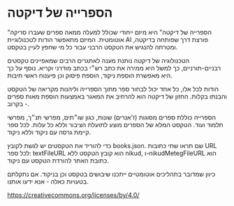 # הספרייה של דיקטה
"הספרייה של דיקטה" היא מיזם ייחודי שכולל למעלה ממאה ספרים שעברו סריקה אוטומטית. המיזם מתאפשר הודות לטכנולוגיית AI פורצת דרך שפותחה בדיקטה, ומטרתה להנגיש את הטקסט הרבני עבור כל מי שחפץ לעיין בטקסט.

הטכנולוגיה של דיקטה נותנת מענה לאתגרים הרבים שמאפיינים טקסטים רבניים-תורניים, כך למשל היא ממירה את כתב רש״י בכתב מודרני וקריא. נוסף על כך היא מאפשרת הוספת ניקוד, הוספת פיסוק וכן פיענוח ראשי תיבות.

הודות לכל אלו, כל אחד יכול לבחור ספר מתוך הספרייה וליהנות מקריאה של הטקסט והבנתו בקלות. החזון של דיקטה הוא להרחיב את המאגר באמצעות הוספת מאות ספרים - בקרוב.

הספרייה כוללת ספרים מסוגות (ז'אנרים) שונות, כגון שו״תים, מפרשי תנ״ך, מפרשי תלמוד ועוד. הטקסט המלא של הספרים מוצע לתועלת הציבור וללא כל עלות. לכל ספר קיימת גרסה עם ניקוד וללא ניקוד.

כדי להוריד את הטקסטים יש לגשת לקובץ books.json. שם תראו שתי כתובות URL לכל ספר: textFileURL הוא קובץ הטקסט ללא nikud, ו-nikudMetegFileURL הוא כתובת האתר להורדת הטקסט עם ניקוד.

כיוון שמדובר בתהליכים אוטומטיים ייתכנו שיבושים בטקסט וכן בניקוד. אם נתקלתם בטעויות כאלה - אנא ידעו אותנו.

https://creativecommons.org/licenses/by/4.0/
